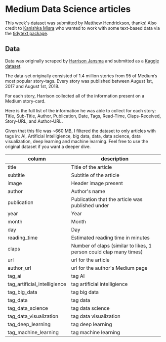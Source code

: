# Medium Data Science articles

This week's [dataset](https://github.com/rfordatascience/tidytuesday/blob/master/data/2018-12-04/medium_datasci.csv) was submitted by [Matthew Hendrickson](https://twitter.com/mjhendrickson), thanks! Also credit to [Kanishka Misra](https://twitter.com/iamasharkskin) who wanted to work with some text-based data via the [tidytext package](https://github.com/juliasilge/tidytext).

## Data

Data was originally scraped by [Harrison Jansma](https://github.com/harrisonjansma/Analyzing_Medium) and submitted as a [Kaggle dataset](https://www.kaggle.com/harrisonjansma/medium-stories).

The data-set originally consisted of 1.4 million stories from 95 of Medium’s most popular story-tags. Every story was published between August 1st, 2017 and August 1st, 2018.

For each story, Harrison collected all of the information present on a Medium story-card.

Here is the full list of the information he was able to collect for each story: Title, Sub-Title, Author, Publication, Date, Tags, Read-Time, Claps-Received, Story-URL, and Author-URL.

Given that this file was ~660 MB, I filtered the dataset to only articles with tags in: AI, Artificial Intelligience, big data, data, data science, data visualization, deep learning and machine learning. Feel free to use the original dataset if you want a deeper dive.

|column | description
|------|-----|
title| Title of the article
subtitle | Subtitle of the article
image | Header image present
author | Author's name
publication | Publication that the article was published under
year | Year
month | Month
day | Day
reading_time | Estimated reading time in minutes
claps | Number of claps (similar to likes, 1 person could clap many times)
url | url for the article
author_url | url for the author's Medium page
tag_ai | tag AI
tag_artificial_intelligience | tag artificial intelligience
tag_big_data | tag big data
tag_data |tag data
tag_data_science |tag data science
tag_data_visualization | tag data visualization
tag_deep_learning | tag deep learning
tag_machine_learning | tag machine learning
